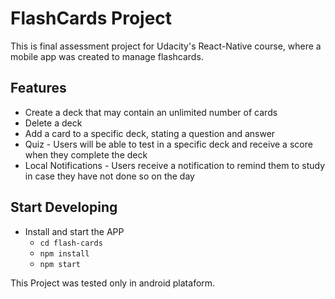 # FlashCards Project

This is final assessment project for Udacity's React-Native course, where a mobile app was created to manage flashcards.

## Features

* Create a deck that may contain an unlimited number of cards
* Delete a deck
* Add a card to a specific deck, stating a question and answer
* Quiz - Users will be able to test in a specific deck and receive a score when they complete the deck
* Local Notifications - Users receive a notification to remind them to study in case they have not done so on the day

## Start Developing

* Install and start the APP
    - `cd flash-cards`
    - `npm install`
    - `npm start`

This Project was tested only in android plataform.
